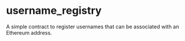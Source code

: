 # username_registry
A simple contract to register usernames that can be associated with an Ethereum address.
